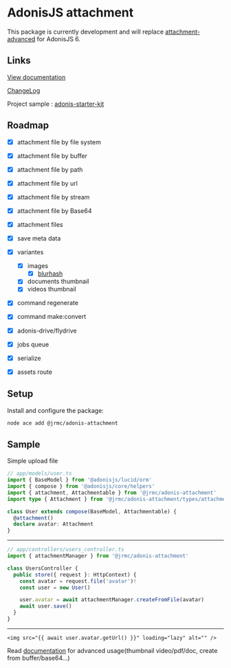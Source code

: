 # AdonisJS attachment

This package is currently development and will replace [attachment-advanced](https://github.com/batosai/attachment-advanced) for AdonisJS 6.

## Links

[View documentation](https://adonis-attachment.jrmc.dev/)

[ChangeLog](https://adonis-attachment.jrmc.dev/changelog.html)

Project sample : [adonis-starter-kit](https://github.com/batosai/adonis-starter-kit)

## Roadmap

- [x] attachment file by file system
- [x] attachment file by buffer
- [x] attachment file by path
- [x] attachment file by url
- [x] attachment file by stream
- [x] attachment file by Base64
- [x] attachment files
- [x] save meta data
- [x] variantes
  - [x] images
    - [x] [blurhash](https://blurha.sh/)
  - [x] documents thumbnail
  - [x] videos thumbnail
- [x] command regenerate
- [x] command make:convert
- [x] adonis-drive/flydrive
- [x] jobs queue
- [x] serialize
- [x] assets route


## Setup

Install and configure the package:

```sh
node ace add @jrmc/adonis-attachment
```

## Sample

Simple upload file

```ts
// app/models/user.ts
import { BaseModel } from '@adonisjs/lucid/orm'
import { compose } from '@adonisjs/core/helpers'
import { attachment, Attachmentable } from '@jrmc/adonis-attachment'
import type { Attachment } from '@jrmc/adonis-attachment/types/attachment'

class User extends compose(BaseModel, Attachmentable) {
  @attachment()
  declare avatar: Attachment
}
```

---

```ts
// app/controllers/users_controller.ts
import { attachmentManager } from '@jrmc/adonis-attachment'

class UsersController {
  public store({ request }: HttpContext) {
    const avatar = request.file('avatar')!
    const user = new User()

    user.avatar = await attachmentManager.createFromFile(avatar)
    await user.save()
  }
}
```

---

```edge
<img src="{{ await user.avatar.getUrl() }}" loading="lazy" alt="" />
```

Read [documentation](https://adonis-attachment.jrmc.dev/) for advanced usage(thumbnail video/pdf/doc, create from buffer/base64...)
